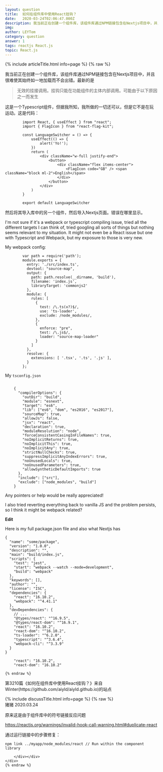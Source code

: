 ```yaml
---
layout: question
title:  如何在组件库中使用React挂钩？
date:   2020-03-24T02:06:47.000Z
description: 我当前正在创建一个组件库，该组件库通过NPM链接包含在Nextjs项目中，并且很难使其始终如一地加载而不会出错。最新的是  无效的挂接调用。挂钩只能...
img: 
author: LEYTom
category: question
answer: 1
tags: reactjs React.js
topic: React.js
---
```

<div class="article-root">
  <div class="article">
    {% include articleTitle.html info=page %}
    {% raw %}
    <div class="article-content"><p><font style="vertical-align: inherit;"><font style="vertical-align: inherit;">我当前正在创建一个组件库，该组件库通过NPM链接包含在Nextjs项目中，并且很难使其始终如一地加载而不会出错。</font><font style="vertical-align: inherit;">最新的是</font></font></p>

<blockquote>
  <p><font style="vertical-align: inherit;"><font style="vertical-align: inherit;">无效的挂接调用。</font><font style="vertical-align: inherit;">挂钩只能在功能组件的主体内部调用。</font><font style="vertical-align: inherit;">可能由于以下原因之一而发生</font></font></p>
</blockquote>

<p><font style="vertical-align: inherit;"><font style="vertical-align: inherit;">这是一个Typescript组件，但据我所知，我所做的一切还可以，但是它不是在玩运动。</font><font style="vertical-align: inherit;">这是代码：</font></font></p>

<pre><code>        import React, { useEffect } from "react";<font></font>
        import { FlagIcon } from "react-flag-kit";<font></font>
<font></font>
        const LanguageSwitcher = () =&gt; {<font></font>
            useEffect(() =&gt; {<font></font>
                alert('Yo!');<font></font>
            })<font></font>
            return (<font></font>
                &lt;div className="w-full justify-end"&gt;<font></font>
                    &lt;button&gt;<font></font>
                        &lt;div className="flex items-center"&gt;<font></font>
                            &lt;FlagIcon code="GB" /&gt; &lt;span className="block ml-2"&gt;English&lt;/span&gt;<font></font>
                        &lt;/div&gt;<font></font>
                    &lt;/button&gt;<font></font>
                &lt;/div&gt;<font></font>
            )<font></font>
        }<font></font>
<font></font>
        export default LanguageSwitcher<font></font>
</code></pre>

<p><font style="vertical-align: inherit;"><font style="vertical-align: inherit;">然后将其导入库中的另一个组件，然后导入Nextjs页面。</font><font style="vertical-align: inherit;">错误在哪里显示。</font></font></p>

<p>I'm not sure if it's a webpack or typescript compiling issue, tried all the different targets I can think of, tried googling all sorts of things but nothing seems relevant to my situation. It might not even be a React issue but one with Typescript and Webpack, but my exposure to those is very new.</p>

<p>My webpack config:</p>

<pre><code>        var path = require('path');<font></font>
        module.exports = {<font></font>
          entry: './src/index.ts',<font></font>
          devtool: "source-map",<font></font>
          output: {<font></font>
            path: path.resolve(__dirname, 'build'),<font></font>
            filename: 'index.js',<font></font>
            libraryTarget: 'commonjs2'<font></font>
          },<font></font>
          module: {<font></font>
            rules: [<font></font>
              {<font></font>
                test: /\.ts(x?)$/,<font></font>
                use: 'ts-loader',<font></font>
                exclude: /node_modules/,<font></font>
              },<font></font>
              {<font></font>
                enforce: "pre",<font></font>
                test: /\.js$/,<font></font>
                loader: "source-map-loader"<font></font>
              }<font></font>
            ]<font></font>
          },<font></font>
          resolve: {<font></font>
            extensions: [ '.tsx', '.ts', '.js' ],<font></font>
          }<font></font>
        };<font></font>
</code></pre>

<p>My <code>tsconfig.json</code></p>

<pre><code><font></font>
    {<font></font>
      "compilerOptions": {<font></font>
        "outDir": "build",<font></font>
        "module": "esnext",<font></font>
        "target": "es6",<font></font>
        "lib": ["es6", "dom", "es2016", "es2017"],<font></font>
        "sourceMap": true,<font></font>
        "allowJs": false,<font></font>
        "jsx": "react",<font></font>
        "declaration": true,<font></font>
        "moduleResolution": "node",<font></font>
        "forceConsistentCasingInFileNames": true,<font></font>
        "noImplicitReturns": true,<font></font>
        "noImplicitThis": true,<font></font>
        "noImplicitAny": true,<font></font>
        "strictNullChecks": true,<font></font>
        "suppressImplicitAnyIndexErrors": true,<font></font>
        "noUnusedLocals": true,<font></font>
        "noUnusedParameters": true,<font></font>
        "allowSyntheticDefaultImports": true<font></font>
      },<font></font>
      "include": ["src"],<font></font>
      "exclude": ["node_modules", "build"]<font></font>
    }<font></font>
</code></pre>

<p>Any pointers or help would be really appreciated!</p>

<p>I also tried reverting everything back to vanilla JS and the problem persists, so I think it might be webpack related?</p>

<p><strong>Edit</strong></p>

<p>Here is my full package.json file and also what Nextjs has</p>

<pre><code>{<font></font>
  "name": "some/package",<font></font>
  "version": "1.0.0",<font></font>
  "description": "",<font></font>
  "main": "build/index.js",<font></font>
  "scripts": {<font></font>
    "test": "jest",<font></font>
    "start": "webpack --watch --mode=development",<font></font>
    "build": "webpack"<font></font>
  },<font></font>
  "keywords": [],<font></font>
  "author": "",<font></font>
  "license": "ISC",<font></font>
  "dependencies": {<font></font>
    "react": "16.10.2",<font></font>
    "webpack": "^4.41.1"<font></font>
  },<font></font>
  "devDependencies": {<font></font>
    // ...<font></font>
    "@types/react": "^16.9.5",<font></font>
    "@types/react-dom": "^16.9.1",<font></font>
    "react": "16.10.2",<font></font>
    "react-dom": "^16.10.2",<font></font>
    "ts-loader": "^6.2.0",<font></font>
    "typescript": "^3.6.4",<font></font>
    "webpack-cli": "^3.3.9"<font></font>
  }<font></font>
}<font></font>
</code></pre>

<pre><code>    "react": "16.10.2",<font></font>
    "react-dom": "16.10.2"<font></font>
</code></pre></div>
    {% endraw %}
  </div>
  <p class="winter_mark">第3210篇《如何在组件库中使用React挂钩？》来自Winter(https://github.com/aiyld/aiyld.github.io)的站点</p>
  <div class="discuss-wrapper">
    {% include discussTitle.html info=page %}
    {% raw %}
    <div class="discuss-list">
    <div class="discuss-item">
        <div class="discuss-parent">
          <div class="discuss-meta">
            <span class="discuss-user">猪猪</span>
            <span class="discuss-time">2020.03.24</span>
          </div>
          <div class="discuss-comment"><p><font style="vertical-align: inherit;"><font style="vertical-align: inherit;">原来这是由于组件库中的符号链接反应问题 </font></font></p>

<p><a href="https://reactjs.org/warnings/invalid-hook-call-warning.html#duplicate-react" rel="nofollow noreferrer"><font style="vertical-align: inherit;"><font style="vertical-align: inherit;">https://reactjs.org/warnings/invalid-hook-call-warning.html#duplicate-react</font></font></a></p>

<p><font style="vertical-align: inherit;"><font style="vertical-align: inherit;">通过运行链接中的步骤修复：</font></font></p>

<pre><code>npm link ../myapp/node_modules/react // Run within the component library
</code></pre></div>
        </div></div>
    </div>
    {% endraw %}
  </div>
<div>
